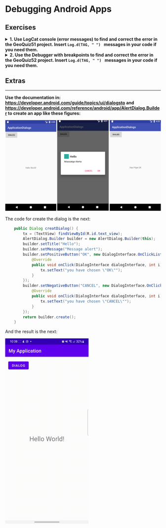 # Debugging Android Apps

## Exercises
<details>

<summary><b>1. Use LogCat console (error messages) to find and correct the error in the GeoQuiz51 project. Insert  <code>Log.d(TAG, " ") </code> messages in your code if you need them.</b> </summary>

If we run the application, and open the LogCat we will find the following. We can see that it indicates some lines that cause the error. We inspect the code:

![](2022-11-12-20-32-40.png)

The code is the following:

```java
mQuestionTextView.setText(question);

updateQuestion();
```

If we go back to the LogCat it does not say that it is caused by the following error:

```java
Caused by: java.lang.NullPointerException: Attempt to invoke virtual method 'void android.widget.TextView.setText(int)'
```

So we can say that the error is the following:

```java
private void updateQuestion() {
	int question = mQuestionBank[mCurrentIndex].getTextResId();
	mQuestionTextView.setText(question);
}
```

`question` has never been initialized, so it is null. A possible solution is this:

```java
private void updateQuestion() {
	int question = mQuestionBank[mCurrentIndex].getTextResId();
	this.mQuestionTextView = this.findViewById(R.id.question_text_view)
	mQuestionTextView.setText(question);
}
```
</details>

<details>

<summary><b>2. Use the Debugger with breakpoints to find and correct the error in the GeoQuiz52 project. Insert <code>Log.d(TAG, " ") </code> messages in your code if you need them. </b> </summary>

Running the application, we noticed that the "next" button did not work. So we proceed to analyze the code:


![](2022-11-14-09-55-51.png)

The code of the button is the following:

```java
mNextButton = (Button) findViewById(R.id.next_button);
mNextButton.setOnClickListener(new View.OnClickListener() {
	@Override
	public void onClick(View v) {
		mCurrentIndex = (mCurrentIndex + 1) % mQuestionBank.length;
		mIsCheater = false;
		
	}
});
```

Using the debugger we notice that the following: the  `updateQuestion()` method is not being used correctly. To solve this problem we must do the following:

```java
mNextButton = (Button) findViewById(R.id.next_button);
mNextButton.setOnClickListener(new View.OnClickListener() {
	@Override
	public void onClick(View v) {
		mCurrentIndex = (mCurrentIndex + 1) % mQuestionBank.length;
		mIsCheater = false;
		updateQuestion();
	}
});
```

</details>

## Extras

---

**Use the documentation in:
https://developer.android.com/guide/topics/ui/dialogsto and https://developer.android.com/reference/android/app/AlertDialog.Builder to create an app like these figures:**

![](2022-11-14-10-18-15.png)

The code for create the dialog is the next: 

```java
    public Dialog creatDialog() {
        tx = (TextView) findViewById(R.id.text_view);
        AlertDialog.Builder builder = new AlertDialog.Builder(this);
        builder.setTitle("Hello");
        builder.setMessage("Message alert");
        builder.setPositiveButton("OK", new DialogInterface.OnClickListener() {
            @Override
            public void onClick(DialogInterface dialogInterface, int i) {
                tx.setText("you have chosen \"OK\"");
            }
        });
        builder.setNegativeButton("CANCEL", new DialogInterface.OnClickListener() {
            @Override
            public void onClick(DialogInterface dialogInterface, int i) {
                tx.setText("you have chosen \"CANCEL\"");
            }
        });
        return builder.create();
    }
```

And the result is the next: 

<img src="WhatsApp-Video-2022-11-14-at-10.39.32.gif" alt="Girl in a jacket"  height="600">
